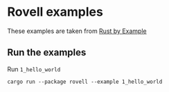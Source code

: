 # Rovell examples

These examples are taken from [Rust by Example](https://doc.rust-lang.org/stable/rust-by-example/)

## Run the examples

Run `1_hello_world`

```shell
cargo run --package rovell --example 1_hello_world
```
